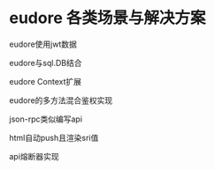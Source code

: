 # eudore 各类场景与解决方案

eudore使用jwt数据

eudore与sql.DB结合

eudore Context扩展

eudore的多方法混合鉴权实现


json-rpc类似编写api

html自动push且渲染sri值

api熔断器实现


